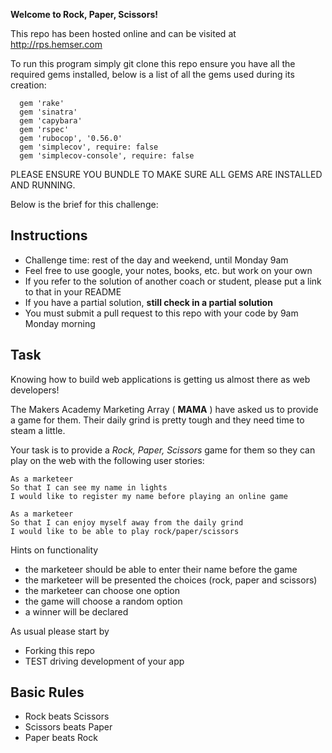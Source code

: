 **Welcome to Rock, Paper, Scissors!**

This repo has been hosted online and can be visited at http://rps.hemser.com

To run this program simply git clone this repo ensure you have all the required
gems installed, below is a list of all the gems used during its creation:

```  
  gem 'rake'
  gem 'sinatra'
  gem 'capybara'
  gem 'rspec'
  gem 'rubocop', '0.56.0'
  gem 'simplecov', require: false
  gem 'simplecov-console', require: false

```

PLEASE ENSURE YOU BUNDLE TO MAKE SURE ALL GEMS ARE INSTALLED AND RUNNING.

Below is the brief for this challenge:

Instructions
-------

* Challenge time: rest of the day and weekend, until Monday 9am
* Feel free to use google, your notes, books, etc. but work on your own
* If you refer to the solution of another coach or student, please put a link to that in your README
* If you have a partial solution, **still check in a partial solution**
* You must submit a pull request to this repo with your code by 9am Monday morning

Task
----

Knowing how to build web applications is getting us almost there as web developers!

The Makers Academy Marketing Array ( **MAMA** ) have asked us to provide a game for them. Their daily grind is pretty tough and they need time to steam a little.

Your task is to provide a _Rock, Paper, Scissors_ game for them so they can play on the web with the following user stories:

```
As a marketeer
So that I can see my name in lights
I would like to register my name before playing an online game

As a marketeer
So that I can enjoy myself away from the daily grind
I would like to be able to play rock/paper/scissors
```

Hints on functionality

- the marketeer should be able to enter their name before the game
- the marketeer will be presented the choices (rock, paper and scissors)
- the marketeer can choose one option
- the game will choose a random option
- a winner will be declared


As usual please start by

* Forking this repo
* TEST driving development of your app



## Basic Rules

- Rock beats Scissors
- Scissors beats Paper
- Paper beats Rock
